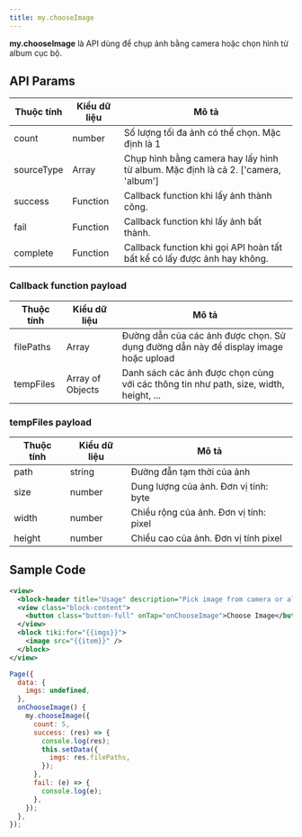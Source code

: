 ```yaml
---
title: my.chooseImage
---
```


**my.chooseImage** là API dùng để chụp ảnh bằng camera hoặc chọn hình từ album cục bộ.

## API Params

| Thuộc tính | Kiểu dữ liệu | Mô tả                                                                             |
| ---------- | ------------ | --------------------------------------------------------------------------------- |
| count      | number       | Số lượng tối đa ảnh có thể chọn. Mặc định là 1                                    |
| sourceType | Array        | Chụp hình bằng camera hay lấy hình từ album. Mặc định là cả 2. ['camera, 'album'] |
| success    | Function     | Callback function khi lấy ảnh thành công.                                         |
| fail       | Function     | Callback function khi lấy ảnh bất thành.                                          |
| complete   | Function     | Callback function khi gọi API hoàn tất bất kể có lấy được ảnh hay không.          |

### Callback function payload

| Thuộc tính | Kiểu dữ liệu     | Mô tả                                                                                 |
| ---------- | ---------------- | ------------------------------------------------------------------------------------- |
| filePaths  | Array            | Đường dẫn của các ảnh được chọn. Sử dụng đường dẫn này để display image hoặc upload   |
| tempFiles  | Array of Objects | Danh sách các ảnh được chọn cùng với các thông tin như path, size, width, height, ... |

### tempFiles payload

| Thuộc tính | Kiểu dữ liệu | Mô tả                                  |
| ---------- | ------------ | -------------------------------------- |
| path       | string       | Đường đẫn tạm thời của ảnh             |
| size       | number       | Dung lượng của ảnh. Đơn vị tính: byte  |
| width      | number       | Chiều rộng của ảnh. Đơn vị tính: pixel |
| height     | number       | Chiều cao của ảnh. Đơn vị tính pixel   |


## Sample Code

```xml
<view>
  <block-header title="Usage" description="Pick image from camera or albums" />
  <view class="block-content">
    <button class="button-full" onTap="onChooseImage">Choose Image</button>
  </view>
  <block tiki:for="{{imgs}}">
    <image src="{{item}}" />
  </block>
</view>
```

```js
Page({
  data: {
    imgs: undefined,
  },
  onChooseImage() {
    my.chooseImage({
      count: 5,
      success: (res) => {
        console.log(res);
        this.setData({
          imgs: res.filePaths,
        });
      },
      fail: (e) => {
        console.log(e);
      },
    });
  },
});
```

<!--- 
<img style={{maxWidth: 414}} alt="choose-image" src="/img/choose-image.gif"/>  
--->